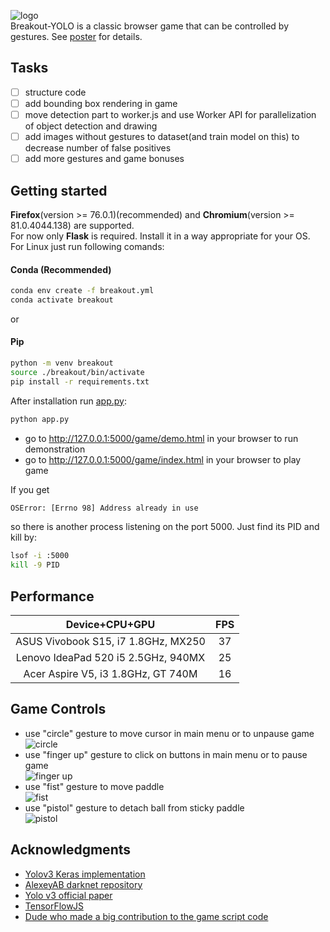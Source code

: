 ![logo](https://github.com/vovaf709/Breakout-YOLO/blob/master/game/images/logo_yolo.png)  
Breakout-YOLO is a classic browser game that can be controlled by gestures. See [poster](https://github.com/vovaf709/Breakout-YOLO/blob/master/YOLO.pdf) for details.
## Tasks
- [ ] structure code
- [ ] add bounding box rendering in game
- [ ] move detection part to worker.js and use Worker API for parallelization of object detection and drawing
- [ ] add images without gestures to dataset(and train model on this) to decrease number of false positives
- [ ] add more gestures and game bonuses 

## Getting started
**Firefox**(version >= 76.0.1)(recommended) and **Chromium**(version >= 81.0.4044.138) are supported.  
For now only **Flask** is required. Install it in a way appropriate for your OS.
For Linux just run following comands:
#### Conda (Recommended)
```bash
conda env create -f breakout.yml  
conda activate breakout  
```
or  
#### Pip
```bash
python -m venv breakout  
source ./breakout/bin/activate  
pip install -r requirements.txt
```
After installation run [app.py](https://github.com/vovaf709/Breakout-YOLO/blob/master/app.py):
```bash
python app.py
```
+ go to http://127.0.0.1:5000/game/demo.html in your browser to run demonstration 
+ go to http://127.0.0.1:5000/game/index.html in your browser to play game  

If you get
```bash
OSError: [Errno 98] Address already in use
```

so there is another process listening on the port 5000. Just find its PID and kill by:
```bash
lsof -i :5000
kill -9 PID
```

## Performance

|              Device+CPU+GPU           |FPS |
|:-------------------------------------:|:--:|
|  ASUS Vivobook S15, i7 1.8GHz, MX250  | 37 |
|  Lenovo IdeaPad 520 i5 2.5GHz, 940MX  | 25 |
|  Acer Aspire V5, i3 1.8GHz, GT 740M   | 16 |
## Game Controls 
+ use "circle" gesture to move cursor in main menu or to unpause game  
![circle](https://github.com/vovaf709/Breakout-YOLO/blob/master/game/images/2.png)
+ use "finger up" gesture to click on buttons in main menu or to pause game  
![finger up](https://github.com/vovaf709/Breakout-YOLO/blob/master/game/images/1.png)
+ use "fist" gesture to move paddle  
![fist](https://github.com/vovaf709/Breakout-YOLO/blob/master/game/images/4.png)
+ use "pistol" gesture to detach ball from sticky paddle  
![pistol](https://github.com/vovaf709/Breakout-YOLO/blob/master/game/images/3.png)  
## Acknowledgments
* [Yolov3 Keras implementation](https://github.com/qqwweee/keras-yolo3)
* [AlexeyAB darknet repository](https://github.com/AlexeyAB/darknet)
* [Yolo v3 official paper](https://arxiv.org/abs/1804.02767)
* [TensorFlowJS](https://github.com/tensorflow/tfjs)
* [Dude who made a big contribution to the game script code](https://github.com/MeneTelk0)



